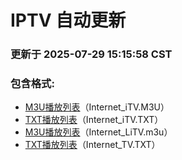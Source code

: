 # IPTV 自动更新

### 更新于 2025-07-29 15:15:58 CST

### 包含格式:
- [M3U播放列表](Internet_iTV.m3u)（Internet_iTV.M3U）
- [TXT播放列表](Internet_iTV.txt)（Internet_iTV.TXT）
- [M3U播放列表](Internet_LiTV.m3u)（Internet_LiTV.m3u）
- [TXT播放列表](Internet_LiTV.txt)（Internet_TV.TXT）
